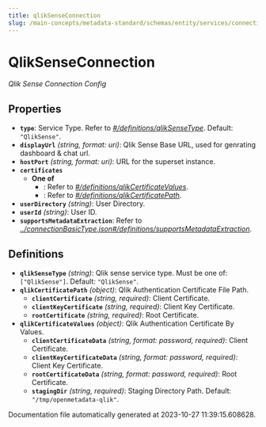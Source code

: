 ```yaml
---
title: qlikSenseConnection
slug: /main-concepts/metadata-standard/schemas/entity/services/connections/dashboard/qliksenseconnection
---
```


# QlikSenseConnection

*Qlik Sense Connection Config*

## Properties

- **`type`**: Service Type. Refer to *[#/definitions/qlikSenseType](#definitions/qlikSenseType)*. Default: `"QlikSense"`.
- **`displayUrl`** *(string, format: uri)*: Qlik Sense Base URL, used for genrating dashboard & chat url.
- **`hostPort`** *(string, format: uri)*: URL for the superset instance.
- **`certificates`**
  - **One of**
    - : Refer to *[#/definitions/qlikCertificateValues](#definitions/qlikCertificateValues)*.
    - : Refer to *[#/definitions/qlikCertificatePath](#definitions/qlikCertificatePath)*.
- **`userDirectory`** *(string)*: User Directory.
- **`userId`** *(string)*: User ID.
- **`supportsMetadataExtraction`**: Refer to *[../connectionBasicType.json#/definitions/supportsMetadataExtraction](#/connectionBasicType.json#/definitions/supportsMetadataExtraction)*.
## Definitions

- <a id="definitions/qlikSenseType"></a>**`qlikSenseType`** *(string)*: Qlik sense service type. Must be one of: `["QlikSense"]`. Default: `"QlikSense"`.
- <a id="definitions/qlikCertificatePath"></a>**`qlikCertificatePath`** *(object)*: Qlik Authentication Certificate File Path.
  - **`clientCertificate`** *(string, required)*: Client Certificate.
  - **`clientKeyCertificate`** *(string, required)*: Client Key Certificate.
  - **`rootCertificate`** *(string, required)*: Root Certificate.
- <a id="definitions/qlikCertificateValues"></a>**`qlikCertificateValues`** *(object)*: Qlik Authentication Certificate By Values.
  - **`clientCertificateData`** *(string, format: password, required)*: Client Certificate.
  - **`clientKeyCertificateData`** *(string, format: password, required)*: Client Key Certificate.
  - **`rootCertificateData`** *(string, format: password, required)*: Root Certificate.
  - **`stagingDir`** *(string, required)*: Staging Directory Path. Default: `"/tmp/openmetadata-qlik"`.


Documentation file automatically generated at 2023-10-27 11:39:15.608628.
